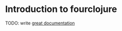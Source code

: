 # Introduction to fourclojure

TODO: write [great documentation](http://jacobian.org/writing/what-to-write/)
